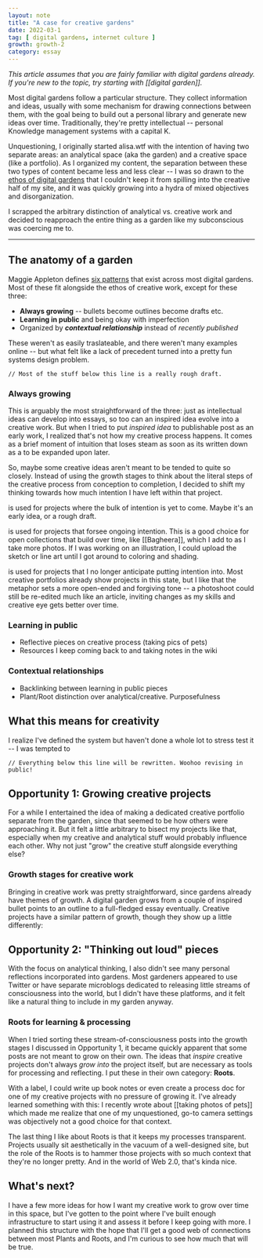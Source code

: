 ```yaml
---
layout: note
title: "A case for creative gardens"
date: 2022-03-1
tag: [ digital gardens, internet culture ]
growth: growth-2
category: essay
---
```


*This article assumes that you are fairly familiar with digital gardens already. <br>If you're new to the topic, try starting with [[digital garden]].*

<span class="newthought">Most digital gardens follow</span> a particular structure. They collect information and ideas, usually with some mechanism for drawing connections between them, with the goal being to build out a personal library and generate new ideas over time. Traditionally, they're pretty intellectual -- personal Knowledge management systems with a capital K.

Unquestioning, I originally  started alisa.wtf with the intention of having two separate areas: an analytical space (<span class="newthought">aka</span> the garden) and a creative space (like a portfolio). As I organized my content, the separation between these two types of content became less and less clear -- I was so drawn to the [ethos of digital gardens](https://maggieappleton.com/garden-history) that I couldn't keep it from spilling into the creative half of my site, and it was quickly growing into a hydra of mixed objectives and disorganization.

I scrapped the arbitrary distinction of analytical vs. creative work and decided to reapproach the entire thing as a garden like my subconscious was coercing me to.

<hr>

## The anatomy of a garden

Maggie Appleton defines [six patterns](https://maggieappleton.com/garden-history) that exist across most digital gardens. Most of these fit alongside the ethos of creative work, except for these three:

- **Always growing** -- bullets become outlines become drafts etc.
- **Learning in public** and being okay with imperfection
- Organized by ***contextual relationship*** instead of *recently published*

These weren't as easily traslateable, and there weren't many examples online -- but what felt like a lack of precedent turned into a pretty fun systems design problem. 

```// Most of the stuff below this line is a really rough draft.```

### Always growing

This is arguably the most straightforward of the three: just as intellectual ideas can develop into essays, so too can an inspired idea evolve into a creative work. But when I tried to put *inspired idea* to publishable post as an early work, I realized that's not how my creative process happens. It comes as a brief moment of intuition that loses steam as soon as its written down as a <span class="tag tag-gr1 sans no-margin-left"></span> to be expanded upon later.

So, maybe some creative ideas aren't meant to be tended to quite so closely. Instead of using the growth stages to think about the literal steps of the creative process from conception to completion, I decided to shift my thinking towards how much intention I have left within that project.

<span class="tag tag-gr1 sans no-margin-left"></span> is used for projects where the bulk of intention is yet to come. Maybe it's an early idea, or a rough draft.

<span class="tag tag-gr2 sans no-margin-left"></span> is used for projects that forsee ongoing intention. This is a good choice for open collections that build over time, like [[Bagheera]], which I add to as I take more photos. If I was working on an illustration, I could upload the sketch or line art until I got around to coloring and shading.

<span class="tag tag-gr3 sans no-margin-left"></span> is used for projects that I no longer anticipate putting intention into. Most creative portfolios already show projects in this state, but I like that the metaphor sets a more open-ended and forgiving tone -- a photoshoot could still be re-edited much like an article, inviting changes as my skills and creative eye gets better over time. 

### Learning in public

- Reflective pieces on creative process (taking pics of pets)
- Resources I keep coming back to and taking notes in the wiki

### Contextual relationships

- Backlinking between learning in public pieces
- Plant/Root distinction over analytical/creative. Purposefulness 

## What this means for creativity

I realize I've defined the system but haven't done a whole lot to stress test it -- I was tempted to 

```// Everything below this line will be rewritten. Woohoo revising in public!```

## Opportunity 1: Growing creative projects

For a while I entertained the idea of making a dedicated creative portfolio separate from the garden, since that seemed to be how others were approaching it. But it felt a little arbitrary to bisect my projects like that, especially when my creative and analytical stuff would probably influence each other. Why not just "grow" the creative stuff alongside everything else?

### Growth stages for creative work

Bringing in creative work was pretty straightforward, since gardens already have themes of growth. A digital garden grows from a couple of inspired bullet points to an outline to a full-fledged essay eventually. Creative projects have a similar pattern of growth, though they show up a little differently:



## Opportunity 2: "Thinking out loud" pieces

With the focus on analytical thinking, I also didn't see many personal reflections incorporated into gardens. Most gardeners appeared to use Twitter or have separate microblogs dedicated to releasing little streams of consciousness into the world, but I didn't have these platforms, and it felt like a natural thing to include in my garden anyway.

### Roots for learning & processing

When I tried sorting these stream-of-consciousness posts into the growth stages I discussed in Opportunity 1, it became quickly apparent that some posts are not meant to grow on their own. The ideas that *inspire* creative projects don't always *grow into* the project itself, but are necessary as tools for processing and reflecting. I put these in their own category: **Roots**.

With a <span class="tag tag-grx sans no-margin-left"></span> label, I could write up book notes or even create a process doc for one of my creative projects with no pressure of growing it. I've already learned something with this: I recently wrote about [[taking photos of pets]] which made me realize that one of my unquestioned, go-to camera settings was objectively not a good choice for that context.

The last thing I like about Roots is that it keeps my processes transparent. Projects usually sit aesthetically in the vacuum of a well-designed site, but the role of the Roots is to hammer those projects with so much context that they're no longer pretty. And in the world of Web 2.0, that's kinda nice.

## What's next?

I have a few more ideas for how I want my creative work to grow over time in this space, but I've gotten to the point where I've built enough infrastructure to start using it and assess it before I keep going with more. I planned this structure with the hope that I'll get a good web of connections between most Plants and Roots, and I'm curious to see how much that will be true.
